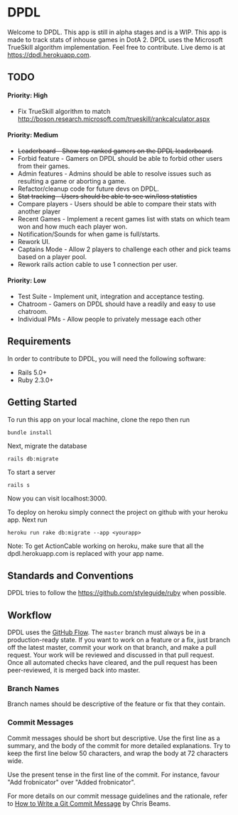# DPDL

Welcome to DPDL. This app is still in alpha stages and is a WIP.
This app is made to track stats of inhouse games in DotA 2.
DPDL uses the Microsoft TrueSkill algorithm implementation.
Feel free to contribute. Live demo is at https://dpdl.herokuapp.com.

## TODO

#### Priority: High

* Fix TrueSkill algorithm to match http://boson.research.microsoft.com/trueskill/rankcalculator.aspx

#### Priority: Medium
* ~~Leaderboard - Show top ranked gamers on the DPDL leaderboard.~~
* Forbid feature - Gamers on DPDL should be able to forbid other
users from their games.
* Admin features - Admins should be able to resolve issues such as
resulting a game or aborting a game.
* Refactor/cleanup code for future devs on DPDL.
* ~~Stat tracking - Users should be able to see win/loss statistics~~
* Compare players - Users should be able to compare their stats with another player
* Recent Games - Implement a recent games list with stats on which
team won and how much each player won.
* Notification/Sounds for when game is full/starts.
* Rework UI.
* Captains Mode - Allow 2 players to challenge each other and pick
teams based on a player pool.
* Rework rails action cable to use 1 connection per user.

#### Priority: Low
* Test Suite - Implement unit, integration and acceptance testing.
* Chatroom - Gamers on DPDL should have a readily and easy to use
chatroom.
* Individual PMs - Allow people to privately message each other

## Requirements

In order to contribute to DPDL, you will need the following software:

* Rails 5.0+
* Ruby 2.3.0+

## Getting Started

To run this app on your local machine, clone the repo then run

```
bundle install
```

Next, migrate the database
```
rails db:migrate
```

To start a server
```
rails s
```

Now you can visit localhost:3000.

To deploy on heroku simply connect the project on github with your
heroku app. Next run

```
heroku run rake db:migrate --app <yourapp>
```

Note: To get ActionCable working on heroku, make sure that all
the dpdl.herokuapp.com is replaced with your app name.

## Standards and Conventions

DPDL tries to follow the https://github.com/styleguide/ruby when
possible.

## Workflow

DPDL uses the
[GitHub Flow](https://guides.github.com/introduction/flow/). The
`master` branch must always be in a production-ready state. If you
want to work on a feature or a fix, just branch off the latest master,
commit your work on that branch, and make a pull request. Your work
will be reviewed and discussed in that pull request. Once all
automated checks have cleared, and the pull request has been
peer-reviewed, it is merged back into master.

### Branch Names

Branch names should be descriptive of the feature or fix that they
contain.

### Commit Messages

Commit messages should be short but descriptive. Use the first line as
a summary, and the body of the commit for more detailed
explanations. Try to keep the first line below 50 characters, and wrap
the body at 72 characters wide.

Use the present tense in the first line of the commit. For instance,
favour "Add frobnicator" over "Added frobnicator".

For more details on our commit message guidelines and the rationale,
refer to
[How to Write a Git Commit Message](http://chris.beams.io/posts/git-commit/)
by Chris Beams.
